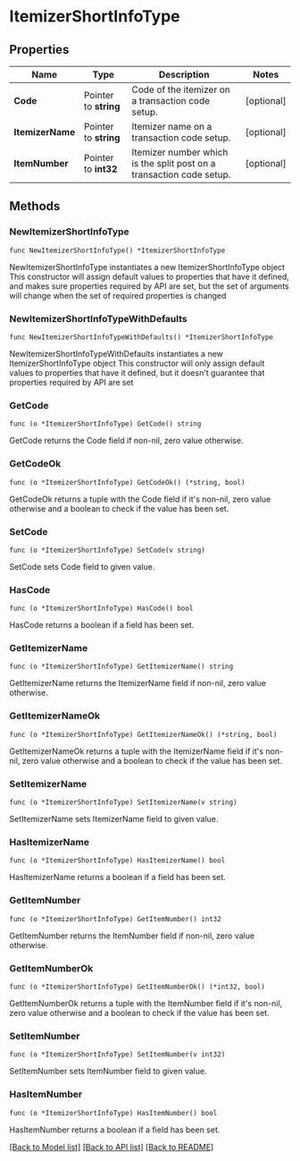 # ItemizerShortInfoType

## Properties

Name | Type | Description | Notes
------------ | ------------- | ------------- | -------------
**Code** | Pointer to **string** | Code of the itemizer on a transaction code setup. | [optional] 
**ItemizerName** | Pointer to **string** | Itemizer name on a transaction code setup. | [optional] 
**ItemNumber** | Pointer to **int32** | Itemizer number which is the split post on a transaction code setup. | [optional] 

## Methods

### NewItemizerShortInfoType

`func NewItemizerShortInfoType() *ItemizerShortInfoType`

NewItemizerShortInfoType instantiates a new ItemizerShortInfoType object
This constructor will assign default values to properties that have it defined,
and makes sure properties required by API are set, but the set of arguments
will change when the set of required properties is changed

### NewItemizerShortInfoTypeWithDefaults

`func NewItemizerShortInfoTypeWithDefaults() *ItemizerShortInfoType`

NewItemizerShortInfoTypeWithDefaults instantiates a new ItemizerShortInfoType object
This constructor will only assign default values to properties that have it defined,
but it doesn't guarantee that properties required by API are set

### GetCode

`func (o *ItemizerShortInfoType) GetCode() string`

GetCode returns the Code field if non-nil, zero value otherwise.

### GetCodeOk

`func (o *ItemizerShortInfoType) GetCodeOk() (*string, bool)`

GetCodeOk returns a tuple with the Code field if it's non-nil, zero value otherwise
and a boolean to check if the value has been set.

### SetCode

`func (o *ItemizerShortInfoType) SetCode(v string)`

SetCode sets Code field to given value.

### HasCode

`func (o *ItemizerShortInfoType) HasCode() bool`

HasCode returns a boolean if a field has been set.

### GetItemizerName

`func (o *ItemizerShortInfoType) GetItemizerName() string`

GetItemizerName returns the ItemizerName field if non-nil, zero value otherwise.

### GetItemizerNameOk

`func (o *ItemizerShortInfoType) GetItemizerNameOk() (*string, bool)`

GetItemizerNameOk returns a tuple with the ItemizerName field if it's non-nil, zero value otherwise
and a boolean to check if the value has been set.

### SetItemizerName

`func (o *ItemizerShortInfoType) SetItemizerName(v string)`

SetItemizerName sets ItemizerName field to given value.

### HasItemizerName

`func (o *ItemizerShortInfoType) HasItemizerName() bool`

HasItemizerName returns a boolean if a field has been set.

### GetItemNumber

`func (o *ItemizerShortInfoType) GetItemNumber() int32`

GetItemNumber returns the ItemNumber field if non-nil, zero value otherwise.

### GetItemNumberOk

`func (o *ItemizerShortInfoType) GetItemNumberOk() (*int32, bool)`

GetItemNumberOk returns a tuple with the ItemNumber field if it's non-nil, zero value otherwise
and a boolean to check if the value has been set.

### SetItemNumber

`func (o *ItemizerShortInfoType) SetItemNumber(v int32)`

SetItemNumber sets ItemNumber field to given value.

### HasItemNumber

`func (o *ItemizerShortInfoType) HasItemNumber() bool`

HasItemNumber returns a boolean if a field has been set.


[[Back to Model list]](../README.md#documentation-for-models) [[Back to API list]](../README.md#documentation-for-api-endpoints) [[Back to README]](../README.md)


